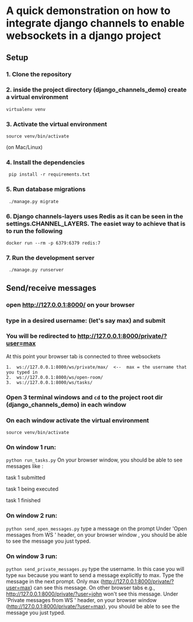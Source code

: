 # A quick demonstration on how to integrate django channels to enable websockets in a django project 

## Setup

### 1. Clone the repository
### 2. inside the project directory (django_channels_demo) create a virtual environment
```
virtualenv venv
```
### 3. Activate the virtual environment
```
source venv/bin/activate
``` 
(on Mac/Linux)

### 4. Install the dependencies
```
 pip install -r requirements.txt 
```

### 5. Run database migrations

```
 ./manage.py migrate
```

### 6. Django channels-layers uses Redis as it can be seen in the settings.CHANNEL_LAYERS. The easiet way to achieve that is to run the following

```
docker run --rm -p 6379:6379 redis:7
```


### 7. Run the development server

```
 ./manage.py runserver
```

## Send/receive messages

### open http://127.0.0.1:8000/ on your browser

### type in a desired username: (let's say max) and submit

### You will be redirected to http://127.0.0.1:8000/private/?user=max
At this point your browser tab is connected to three websockets 
```
1.  ws://127.0.0.1:8000/ws/private/max/  <--  max = the username that you typed in
2.  ws://127.0.0.1:8000/ws/open-room/
3.  ws://127.0.0.1:8000/ws/tasks/
```

### Open 3 terminal windows and ```cd``` to the project root dir (django_channels_demo) in each window
### On each window activate the virtual environment
```
source venv/bin/activate
```
### On window 1 run:
```python run_tasks.py```
On your browser window, you should be able to see messages like :

task 1 submitted

task 1 being executed

task 1 finished

### On window 2 run:
```python send_open_messages.py```
type a message on the prompt
Under 'Open messages from WS ' header, on your browser window , you should be able to see the message you just typed.

### On window 3 run:
```python send_private_messages.py```
type the username. In this case you will type ```max``` because you want to send a message explicitly to max. 
Type the message in the next prompt.
Only max (http://127.0.0.1:8000/private/?user=max) can see this message. On other browser tabs e.g., http://127.0.0.1:8000/private/?user=john
won't see this message.
Under 'Private messages from WS ' header, on your browser window (http://127.0.0.1:8000/private/?user=max), you should be able to see the message you just typed.



